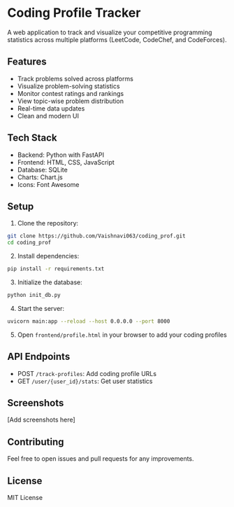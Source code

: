 # Coding Profile Tracker

A web application to track and visualize your competitive programming statistics across multiple platforms (LeetCode, CodeChef, and CodeForces).

## Features

- Track problems solved across platforms
- Visualize problem-solving statistics
- Monitor contest ratings and rankings
- View topic-wise problem distribution
- Real-time data updates
- Clean and modern UI

## Tech Stack

- Backend: Python with FastAPI
- Frontend: HTML, CSS, JavaScript
- Database: SQLite
- Charts: Chart.js
- Icons: Font Awesome

## Setup

1. Clone the repository:
```bash
git clone https://github.com/Vaishnavi063/coding_prof.git
cd coding_prof
```

2. Install dependencies:
```bash
pip install -r requirements.txt
```

3. Initialize the database:
```bash
python init_db.py
```

4. Start the server:
```bash
uvicorn main:app --reload --host 0.0.0.0 --port 8000
```

5. Open `frontend/profile.html` in your browser to add your coding profiles

## API Endpoints

- POST `/track-profiles`: Add coding profile URLs
- GET `/user/{user_id}/stats`: Get user statistics

## Screenshots

[Add screenshots here]

## Contributing

Feel free to open issues and pull requests for any improvements.

## License

MIT License 